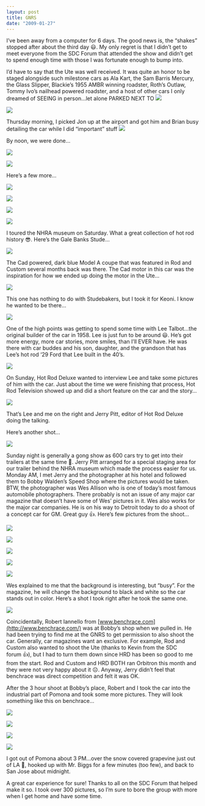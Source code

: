 ```yaml
---
layout: post
title: GNRS
date: "2009-01-27"
---
```


I’ve been away from a computer for 6 days. The good news is, the “shakes” stopped after about the third day 😃. My only regret is that I didn’t get to meet everyone from the SDC Forum that attended the show and didn’t get to spend enough time with those I was fortunate enough to bump into.

I’d have to say that the Ute was well received. It was quite an honor to be staged alongside such milestone cars as Ala Kart, the Sam Barris Mercury, the Glass Slipper, Blackie’s 1955 AMBR winning roadster, Roth’s Outlaw, Tommy Ivo’s nailhead powered roadster, and a host of other cars I only dreamed of SEEING in person…let alone PARKED NEXT TO
![](/images/Kart_Hauler_Blog/41-pics_002.jpg)

![](/images/Kart_Hauler_Blog/41-pics_068.jpg )

Thursday morning, I picked Jon up at the airport and got him and Brian busy detailing the car while I did “important” stuff
![](/images/Kart_Hauler_Blog/41-pics_020.jpg )

By noon, we were done…

![](/images/Kart_Hauler_Blog/41-pics_131.jpg )

![](/images/Kart_Hauler_Blog/41-pics_132.jpg )

Here’s a few more…

![](/images/Kart_Hauler_Blog/41-pics_171.jpg )

![](/images/Kart_Hauler_Blog/41-pics_043.jpg )

![](/images/studeute/IMG_2340.jpg)

![](/images/Kart_Hauler_Blog/41-pics_176.jpg )

I toured the NHRA museum on Saturday. What a great collection of hot rod history 😎. Here’s the Gale Banks Stude…

![](/images/studeute/IMG_2317.jpg)

The Cad powered, dark blue Model A coupe that was featured in Rod and Custom several months back was there. The Cad motor in this car was the inspiration for how we ended up doing the motor in the Ute…

![](/images/Kart_Hauler_Blog/41-pics_082.jpg )

This one has nothing to do with Studebakers, but I took it for Keoni. I know he wanted to be there…

![](/images/Kart_Hauler_Blog/41-pics_051.jpg )

One of the high points was getting to spend some time with Lee Talbot…the original builder of the car in 1958. Lee is just fun to be around 😃. He’s got more energy, more car stories, more smiles, than I’ll EVER have. He was there with car buddes and his son, daughter, and the grandson that has Lee’s hot rod ‘29 Ford that Lee built in the 40’s.

![](/images/Kart_Hauler_Blog/41-pics_089.jpg )

On Sunday, Hot Rod Deluxe wanted to interview Lee and take some pictures of him with the car. Just about the time we were finishing that process, Hot Rod Television showed up and did a short feature on the car and the story…

![](/images/Kart_Hauler_Blog/41-pics_181.jpg)

That’s Lee and me on the right and Jerry Pitt, editor of Hot Rod Deluxe doing the talking.

Here’s another shot…

![](/images/Kart_Hauler_Blog/41-pics_185.jpg )

Sunday night is generally a gong show as 600 cars try to get into their trailers at the same time 😬. Jerry Pitt arranged for a special staging area for our trailer behind the NHRA museum which made the process easier for us. Monday AM, I met Jerry and the photographer at his hotel and followed them to Bobby Walden’s Speed Shop where the pictures would be taken. BTW, the photographer was Wes Allison who is one of today’s most famous automobile photographers. There probably is not an issue of any major car magazine that doesn’t have some of Wes’ pictures in it. Wes also works for the major car companies. He is on his way to Detroit today to do a shoot of a concept car for GM. Great guy 👍. Here’s few pictures from the shoot…

![](/images/Kart_Hauler_Blog/41-190.jpg)

![](/images/Kart_Hauler_Blog/41-pics_215.jpg)

![](/images/studeute/IMG_2362.jpg)

![](/images/studeute/IMG_2373.jpg)

![](/images/Kart_Hauler_Blog/41-pics_214.jpg )

Wes explained to me that the background is interesting, but “busy”. For the magazine, he will change the background to black and white so the car stands out in color. Here’s a shot I took right after he took the same one.

![](/images/studeute/IMG_2374.jpg)

Coincidentally, Robert Iannello from [www.benchrace.com](http://www.benchrace.com/) was at Bobby’s shop when we pulled in. He had been trying to find me at the GNRS to get permission to also shoot the car. Generally, car magazines want an exclusive. For example, Rod and Custom also wanted to shoot the Ute (thanks to Kevin from the SDC forum 👍), but I had to turn them down since HRD has been so good to me from the start. Rod and Custom and HRD BOTH ran Orbitron this month and they were not very happy about it ☹️. Anyway, Jerry didn’t feel that benchrace was direct competition and felt it was OK.

After the 3 hour shoot at Bobby’s place, Robert and I took the car into the industrial part of Pomona and took some more pictures. They will look something like this on benchrace…

![](/images/Kart_Hauler_Blog/41-pics_228.jpg )

![](/images/Kart_Hauler_Blog/41-pics_232.jpg )

![](/images/Kart_Hauler_Blog/41-pics_263-1.jpg )

![](/images/Kart_Hauler_Blog/41-pics_270.jpg )

I got out of Pomona about 3 PM…over the snow covered grapevine just out of LA 😬, hooked up with Mr. Biggs for a few minutes (too few), and back to San Jose about midnight.

A great car experience for sure! Thanks to all on the SDC Forum that helped make it so. I took over 300 pictures, so I’m sure to bore the group with more when I get home and have some time.
